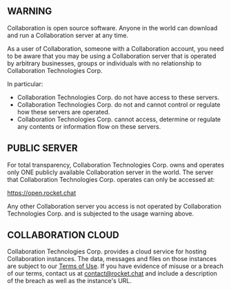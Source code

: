 ## WARNING

Collaboration is open source software. Anyone in the world can download and run a Collaboration server at any time.

As a user of Collaboration, someone with a Collaboration account, you need to be aware that you may be using a Collaboration server that is operated by arbitrary businesses, groups or individuals with no relationship to Collaboration Technologies Corp.

In particular:

- Collaboration Technologies Corp. do not have access to these servers.
- Collaboration Technologies Corp. do not and cannot control or regulate how these servers are operated.
- Collaboration Technologies Corp. cannot access, determine or regulate any contents or information flow on these servers.

## PUBLIC SERVER

For total transparency, Collaboration Technologies Corp. owns and operates only ONE publicly available Collaboration server in the world. The server that Collaboration Technologies Corp. operates can only be accessed at:

https://open.rocket.chat

Any other Collaboration server you access is not operated by Collaboration Technologies Corp. and is subjected to the usage warning above.

## COLLABORATION CLOUD

Collaboration Technologies Corp. provides a cloud service for hosting Collaboration instances. The data, messages and files on those instances are subject to our [Terms of Use](https://rocket.chat/terms). If you have evidence of misuse or a breach of our terms, contact us at [contact@rocket.chat](mailto:contact@rocket.chat) and include a description of the breach as well as the instance's URL.
